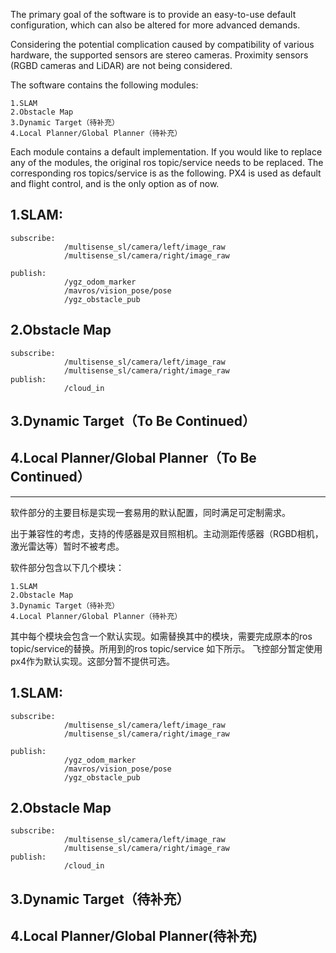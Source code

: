 The primary goal of the software is to provide an easy-to-use default configuration, which can also be altered for more advanced demands.

Considering the potential complication caused by compatibility of various hardware, the supported sensors are stereo cameras. Proximity sensors (RGBD cameras and LiDAR) are not being considered.

The software contains the following modules:

    1.SLAM
    2.Obstacle Map
    3.Dynamic Target（待补充）
    4.Local Planner/Global Planner（待补充）

Each module contains a default implementation. If you would like to replace any of the modules, the original ros topic/service needs to be replaced. The corresponding ros topics/service is as the following.
PX4 is used as default and flight control, and is the only option as of now.

## 1.SLAM:

    subscribe:
                /multisense_sl/camera/left/image_raw
                /multisense_sl/camera/right/image_raw
		
    publish:
                /ygz_odom_marker
                /mavros/vision_pose/pose
                /ygz_obstacle_pub
## 2.Obstacle Map
    subscribe:
                /multisense_sl/camera/left/image_raw
                /multisense_sl/camera/right/image_raw
    publish:
                /cloud_in
		
## 3.Dynamic Target（To Be Continued）

## 4.Local Planner/Global Planner（To Be Continued）

--------------------------------------------------------------------

软件部分的主要目标是实现一套易用的默认配置，同时满足可定制需求。

出于兼容性的考虑，支持的传感器是双目照相机。主动测距传感器（RGBD相机，激光雷达等）暂时不被考虑。

软件部分包含以下几个模块：

    1.SLAM
    2.Obstacle Map
    3.Dynamic Target（待补充）
    4.Local Planner/Global Planner（待补充）

其中每个模块会包含一个默认实现。如需替换其中的模块，需要完成原本的ros topic/service的替换。所用到的ros topic/service 如下所示。
飞控部分暂定使用px4作为默认实现。这部分暂不提供可选。

## 1.SLAM:

    subscribe:
                /multisense_sl/camera/left/image_raw
                /multisense_sl/camera/right/image_raw
		
    publish:
                /ygz_odom_marker
                /mavros/vision_pose/pose
                /ygz_obstacle_pub
## 2.Obstacle Map
    subscribe:
                /multisense_sl/camera/left/image_raw
                /multisense_sl/camera/right/image_raw
    publish:
                /cloud_in
		
## 3.Dynamic Target（待补充）

## 4.Local Planner/Global Planner(待补充)


